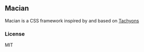 ## Macian
Macian is a CSS framework inspired by and based on [Tachyons](https://tachyons.io/)

### License
MIT
